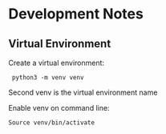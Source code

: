 # Development Notes

## Virtual Environment

Create a virtual environment:

```
 python3 -m venv venv
```

Second venv is the virtual environment name

Enable venv on command line:

```
Source venv/bin/activate
```

